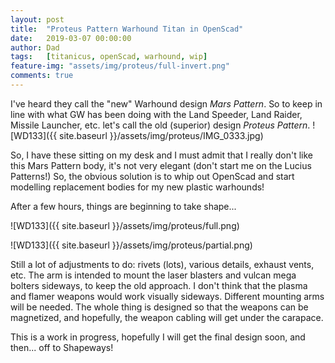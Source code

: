 ```yaml
---
layout: post
title:  "Proteus Pattern Warhound Titan in OpenScad"
date:   2019-03-07 00:00:00
author: Dad
tags:   [titanicus, openScad, warhound, wip]
feature-img: "assets/img/proteus/full-invert.png"
comments: true
---
```


 I've heard they call the "new" Warhound design *Mars Pattern*. So to keep in line with what GW has been doing with the Land Speeder, Land Raider, Missile Launcher, etc. let's call the old (superior) design *Proteus Pattern*. 
![WD133]({{ site.baseurl }}/assets/img/proteus/IMG_0333.jpg)

So, I have these sitting on my desk and I must admit that I really don't like this Mars Pattern body, it's not very elegant (don't start me on the Lucius Patterns!) So, the obvious solution is to whip out OpenScad and start modelling replacement bodies for my new plastic warhounds! 

After a few hours, things are beginning to take shape...

![WD133]({{ site.baseurl }}/assets/img/proteus/full.png)

![WD133]({{ site.baseurl }}/assets/img/proteus/partial.png)

Still a lot of adjustments to do: rivets (lots), various details, exhaust vents, etc. The arm is intended to mount the laser blasters and vulcan mega bolters sideways, to keep the old approach. I don't think that the plasma and flamer weapons would work visually sideways. Different mounting arms will be needed. The whole thing is designed so that the weapons can be magnetized, and hopefully, the weapon cabling will get under the carapace.

This is a work in progress, hopefully I will get the final design soon, and then... off to Shapeways!